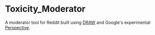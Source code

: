 # Toxicity_Moderator

A moderator tool for Reddit built using [DRAW](https://github.com/draw-dev/DRAW) and Google's experimental [Perspective](https://www.perspectiveapi.com/#/).

